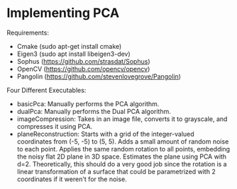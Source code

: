 # Implementing PCA

Requirements:

* Cmake (sudo apt-get install cmake)
* Eigen3 (sudo apt install libeigen3-dev)
* Sophus (https://github.com/strasdat/Sophus)
* OpenCV (https://github.com/opencv/opencv)
* Pangolin (https://github.com/stevenlovegrove/Pangolin)

Four Different Executables:

* basicPca: Manually performs the PCA algorithm.
* dualPca: Manually performs the Dual PCA algorithm.
* imageCompression: Takes in an image file, converts it to grayscale, and compresses it using PCA.
* planeReconstruction: Starts with a grid of the integer-valued coordinates from (-5, -5) to (5, 5). Adds a small amount of random noise to each point. Applies the same random rotation to all points, embedding the noisy flat 2D plane in 3D space. Estimates the plane using PCA with d=2. Theoretically, this should do a very good job since the rotation is a linear transformation of a surface that could be parametrized with 2 coordinates if it weren't for the noise.
